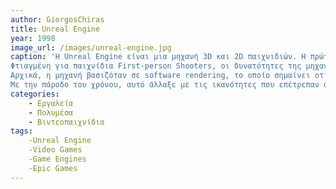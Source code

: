 ```yaml
---
author: GiorgosChiras
title: Unreal Engine
year: 1998
image_url: /images/unreal-engine.jpg
caption: 'H Unreal Engine είναι μια μηχανή 3D και 2D παιχνιδιών. Η πρώτη γενία της μηχανής, δημιουργήθηκε το 1998 απο τον Tim Sweeney, ο οποίος αργότερα ίδρυσε την εταιρία Epic Games που γνωρίζουμε σήμερα.
Φτιαγμένη για παιχνίδια First-person Shooters, οι δυνατότητες της μηχανής παρουσιάστηκαν μέσα απο το παιχνίδι Unreal, για το οποίο κατασκευάστηκε.
Αρχικά, η μηχανή βασιζόταν σε software rendering, το οποίο σημαίνει οτι οι υπολογισμοί των γραφικών έκαναν heavy-usage της CPU.
Με την πάροδο του χρόνου, αυτό άλλαξε με τις ικανότητες που επέτρεπαν οι κάρτες γραφικών.'
categories:
	- Εργαλεία
	- Πολυμέσα
	- Βιντεοπαιχνίδια
tags:
	-Unreal Engine
	-Video Games
	-Game Engines
	-Epic Games
---
```

